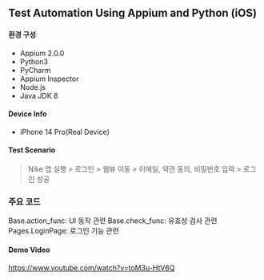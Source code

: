 ## Test Automation Using Appium and Python (iOS)

#### 환경 구성
- Appium 2.0.0
- Python3
- PyCharm
- Appium Inspector
- Node.js
- Java JDK 8

#### Device Info
* iPhone 14 Pro(Real Device)

#### Test Scenario
> Nike 앱 실행 > 로그인 > 웹뷰 이동 > 이메일, 약관 동의, 비밀번호 입력 > 로그인 성공

### 주요 코드
Base.action_func: UI 동작 관련
Base.check_func: 유효성 검사 관련
Pages.LoginPage: 로그인 기능 관련

#### Demo Video
https://www.youtube.com/watch?v=toM3u-HtV6Q
